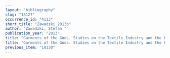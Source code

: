 ```yaml
---
layout: "bibliography"
slug: "18127"
occurrence_id: "4113"
short_title: "Zawadzki 2013b"
author: "Zawadzki, Stefan "
publication_year: "2013"
title: "Garments of the Gods. Studies on the Textile Industry and the Pantheon of Sippar according to the Texts from the Ebabbar Archive, 2 Volumes, Orbis Biblicus et Orientalis (Fribourg/Göttingen)"
title: "Garments of the Gods. Studies on the Textile Industry and the Pantheon of Sippar according to the Texts from the Ebabbar Archive, 2 Volumes, Orbis Biblicus et Orientalis (Fribourg/Göttingen)"
previous_item: "18130"
---
```

